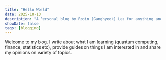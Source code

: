 ```yaml
---
title: "Hello World"
date: 2025-10-13
description: "A Personal blog by Robin (Ganghyeok) Lee for anything and everything."
showDate: false
tags: [blogging]
---
```


Welcome to my blog. I write about what I am learning (quantum computing, finance, statistics etc), provide guides on things I am interested in and share my opinions on variety of topics.